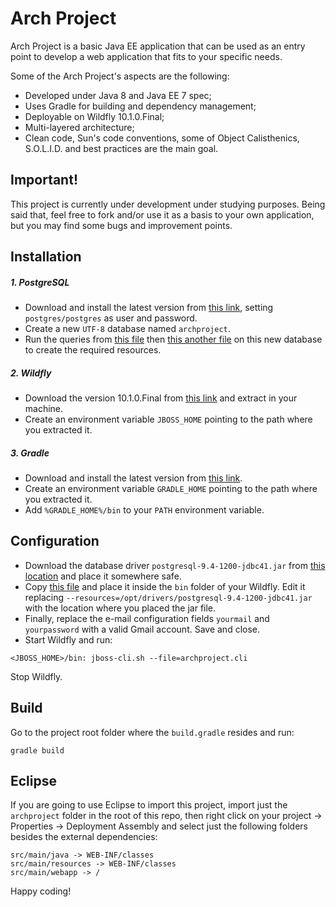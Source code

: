 # Arch Project

Arch Project is a basic Java EE application that can be used as an entry point to develop a web application that fits to your specific needs.

Some of the Arch Project's aspects are the following:
  - Developed under Java 8 and Java EE 7 spec;
  - Uses Gradle for building and dependency management;
  - Deployable on Wildfly 10.1.0.Final;
  - Multi-layered architecture;
  - Clean code, Sun's code conventions, some of Object Calisthenics, S.O.L.I.D. and best practices are the main goal.

## Important!
This project is currently under development under studying purposes. Being said that, feel free to fork and/or use it as a basis to your own application, but you may find some bugs and improvement points.

## Installation
##### 1. PostgreSQL
- Download and install the latest version from [this link](https://www.postgresql.org/download/), setting `postgres/postgres` as user and password.
- Create a new `UTF-8` database named `archproject`.
- Run the queries from [this file](https://github.com/bgasparotto/archproject/blob/master/archproject-ddl.sql) then [this another file](https://github.com/bgasparotto/archproject/blob/master/archproject-dml.sql) on this new database to create the required resources.

##### 2. Wildfly
- Download the version 10.1.0.Final from [this link](http://wildfly.org/downloads/) and extract in your machine.
- Create an environment variable `JBOSS_HOME` pointing to the path where you extracted it.

##### 3. Gradle
- Download and install the latest version from [this link](https://gradle.org/releases).
- Create an environment variable `GRADLE_HOME` pointing to the path where you extracted it.
- Add `%GRADLE_HOME%/bin` to your `PATH` environment variable.

## Configuration
- Download the database driver `postgresql-9.4-1200-jdbc41.jar` from [this location](http://central.maven.org/maven2/org/postgresql/postgresql/9.4-1200-jdbc41/postgresql-9.4-1200-jdbc41.jar) and place it somewhere safe.
- Copy [this file](https://github.com/bgasparotto/archproject/blob/master/archproject.cli) and place it inside the `bin` folder of your Wildfly. Edit it replacing `--resources=/opt/drivers/postgresql-9.4-1200-jdbc41.jar` with the location where you placed the jar file.
- Finally, replace the e-mail configuration fields `yourmail` and `yourpassword` with a valid Gmail account. Save and close.
- Start Wildfly and run:
```
<JBOSS_HOME>/bin: jboss-cli.sh --file=archproject.cli
```
Stop Wildfly.

## Build
Go to the project root folder where the `build.gradle` resides and run:
```
gradle build
```
## Eclipse
If you are going to use Eclipse to import this project, import just the `archproject` folder in the root of this repo, then right click on your project -> Properties -> Deployment Assembly and select just the following folders besides the external dependencies:
```
src/main/java -> WEB-INF/classes
src/main/resources -> WEB-INF/classes
src/main/webapp -> /
```
Happy coding!
